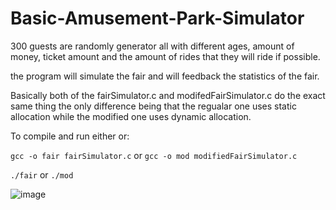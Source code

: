 # Basic-Amusement-Park-Simulator

300 guests are randomly generator all with different ages, amount of money, ticket amount and the amount of rides that they will ride if possible.

the program will simulate the fair and will feedback the statistics of the fair.

Basically both of the fairSimulator.c and modifedFairSimulator.c do the exact same thing the only difference being that the regualar one uses static allocation while the modified one uses dynamic allocation.

To compile and run either or:

``gcc -o fair fairSimulator.c`` or ``gcc -o mod modifiedFairSimulator.c``

``./fair`` or ``./mod``

![image](https://github.com/DEALSC/Basic-Amusement-Park-Simulator/assets/83243290/cbe45651-9661-421b-95e0-c7d8614c02a0)

